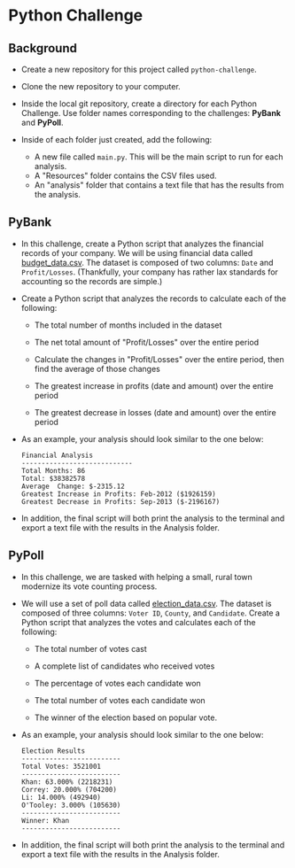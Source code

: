 # Python Challenge

## Background

* Create a new repository for this project called `python-challenge`.

* Clone the new repository to your computer.

* Inside the local git repository, create a directory for each Python Challenge. Use folder names corresponding to the challenges: **PyBank** and  **PyPoll**.

* Inside of each folder just created, add the following:

  * A new file called `main.py`. This will be the main script to run for each analysis.
  * A "Resources" folder contains the CSV files used. 
  * An "analysis" folder that contains a text file that has the results from the analysis.


## PyBank


* In this challenge, create a Python script that analyzes the financial records of your company. We will be using financial data called [budget_data.csv](PyBank/Resources/budget_data.csv). The dataset is composed of two columns: `Date` and `Profit/Losses`. (Thankfully, your company has rather lax standards for accounting so the records are simple.)

* Create a Python script that analyzes the records to calculate each of the following:

  * The total number of months included in the dataset

  * The net total amount of "Profit/Losses" over the entire period

  * Calculate the changes in "Profit/Losses" over the entire period, then find the average of those changes

  * The greatest increase in profits (date and amount) over the entire period

  * The greatest decrease in losses (date and amount) over the entire period

* As an example, your analysis should look similar to the one below:

  ```text
  Financial Analysis
  ----------------------------
  Total Months: 86
  Total: $38382578
  Average  Change: $-2315.12
  Greatest Increase in Profits: Feb-2012 ($1926159)
  Greatest Decrease in Profits: Sep-2013 ($-2196167)
  ```

* In addition, the final script will both print the analysis to the terminal and export a text file with the results in the Analysis folder.

## PyPoll


* In this challenge, we are tasked with helping a small, rural town modernize its vote counting process.

* We will use a set of poll data called [election_data.csv](PyPoll/Resources/election_data.csv). The dataset is composed of three columns: `Voter ID`, `County`, and `Candidate`. Create a Python script that analyzes the votes and calculates each of the following:

  * The total number of votes cast

  * A complete list of candidates who received votes

  * The percentage of votes each candidate won

  * The total number of votes each candidate won

  * The winner of the election based on popular vote.

* As an example, your analysis should look similar to the one below:

  ```text
  Election Results
  -------------------------
  Total Votes: 3521001
  -------------------------
  Khan: 63.000% (2218231)
  Correy: 20.000% (704200)
  Li: 14.000% (492940)
  O'Tooley: 3.000% (105630)
  -------------------------
  Winner: Khan
  -------------------------
  ```

* In addition, the final script will both print the analysis to the terminal and export a text file with the results in the Analysis folder.
